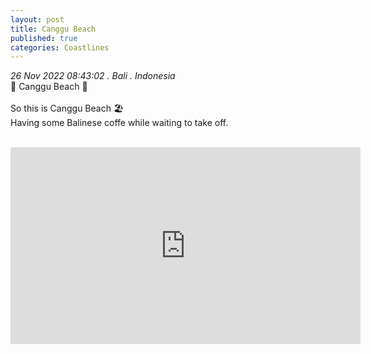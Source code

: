 ```yaml
---
layout: post
title: Canggu Beach
published: true
categories: Coastlines
---
```

_26 Nov 2022 08:43:02 . Bali . Indonesia_
<br>
📍 Canggu Beach 📍
<br>
<br>
So this is Canggu Beach 🏖️
<br>
Having some Balinese coffe while waiting to take off.
<br>
<br>
<iframe width="560" height="315" src="https://www.youtube.com/embed/GhsOfyExsmU" frameborder="0" allow="accelerometer; autoplay; encrypted-media; gyroscope; picture-in-picture" allowfullscreen></iframe>


